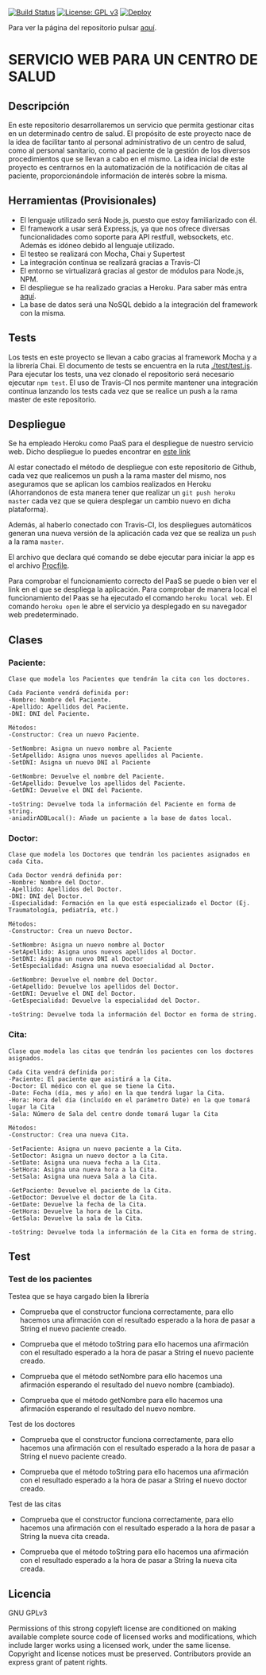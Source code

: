 [![Build Status](https://travis-ci.org/alberturria/Hospital.svg?branch=master)](https://travis-ci.org/alberturria/Hospital)
 [![License: GPL v3](https://img.shields.io/badge/License-GPL%20v3-blue.svg)](https://www.gnu.org/licenses/gpl-3.0)
 [![Deploy](https://www.herokucdn.com/deploy/button.png)](https://heroku.com/deploy)

Para ver la página del repositorio pulsar [aquí](https://alberturria.github.io/Hospital/).

# SERVICIO WEB PARA UN CENTRO DE SALUD 

## Descripción

En este repositorio desarrollaremos un servicio que permita gestionar citas en un determinado centro de salud.
El propósito de este proyecto nace de la idea de facilitar tanto al personal administrativo de un centro de salud,
como al personal sanitario, como al paciente de la gestión de los diversos procedimientos que se llevan a cabo en el mismo.
La idea inicial de este proyecto es centrarnos en la automatización de la notificación de citas al paciente, proporcionándole información de interés sobre la misma.


## Herramientas (Provisionales)

- El lenguaje utilizado será Node.js, puesto que estoy familiarizado con él.
- El framework a usar será Express.js, ya que nos ofrece diversas funcionalidades como soporte para API restfull, websockets, etc. Además es idóneo debido al lenguaje utilizado.
- El testeo se realizará con Mocha, Chai y Supertest
- La integración continua se realizará gracias a Travis-CI
- El entorno se virtualizará gracias al gestor de módulos para Node.js, NPM.
- El despliegue se ha realizado gracias a Heroku. Para saber más entra [aquí]().
- La base de datos será una NoSQL debido a la integración del framework con la misma.


## Tests

Los tests en este proyecto se llevan a cabo gracias al framework Mocha y a la librería Chai.
El documento de tests se encuentra en la ruta [./test/test.js](https://github.com/alberturria/Hospital/blob/master/test/test.js).
Para ejecutar los tests, una vez clonado el repositorio será necesario ejecutar `npm test`. 
El uso de Travis-CI nos permite mantener una integración continua lanzando los tests cada vez que se realice un push a la rama master de este repositorio.

## Despliegue

Se ha empleado Heroku como PaaS para el despliegue de nuestro servicio web.
Dicho despliegue lo puedes encontrar en [este link](https://hospitaliv.herokuapp.com/)

Al estar conectado el método de despliegue con este repositorio de Github, cada vez que realicemos un push a la rama master del mismo, nos aseguramos que se aplican los cambios realizados en Heroku (Ahorrandonos de esta manera tener que realizar un `git push heroku master` cada vez que se quiera desplegar un cambio nuevo en dicha plataforma).

Además, al haberlo conectado con Travis-CI, los despliegues automáticos generan una nueva versión de la aplicación cada vez que se realiza un `push` a la rama `master`.

El archivo que declara qué comando se debe ejecutar para iniciar la app es el archivo [Procfile](https://github.com/alberturria/Hospital/blob/master/Procfile).

Para comprobar el funcionamiento correcto del PaaS se puede o bien ver el link en el que se despliega la aplicación.
Para comprobar de manera local el funcionamiento del Paas se ha ejecutado el comando `heroku local web`.
El comando `heroku open` le abre el servicio ya desplegado en su navegador web predeterminado.


## Clases

### Paciente:
    Clase que modela los Pacientes que tendrán la cita con los doctores.
    
    Cada Paciente vendrá definida por:
    -Nombre: Nombre del Paciente.
    -Apellido: Apellidos del Paciente.
    -DNI: DNI del Paciente.
    
    Métodos:
    -Constructor: Crea un nuevo Paciente.

    -SetNombre: Asigna un nuevo nombre al Paciente
    -SetApellido: Asigna unos nuevos apellidos al Paciente.
    -SetDNI: Asigna un nuevo DNI al Paciente

    -GetNombre: Devuelve el nombre del Paciente.
    -GetApellido: Devuelve los apellidos del Paciente.
    -GetDNI: Devuelve el DNI del Paciente.
    
    -toString: Devuelve toda la información del Paciente en forma de string.
    -aniadirADBLocal(): Añade un paciente a la base de datos local.




### Doctor:
    Clase que modela los Doctores que tendrán los pacientes asignados en cada Cita.
    
    Cada Doctor vendrá definida por:
    -Nombre: Nombre del Doctor.
    -Apellido: Apellidos del Doctor.
    -DNI: DNI del Doctor.
    -Especialidad: Formación en la que está especializado el Doctor (Ej. Traumatología, pediatría, etc.)
    
    Métodos:
    -Constructor: Crea un nuevo Doctor.

    -SetNombre: Asigna un nuevo nombre al Doctor
    -SetApellido: Asigna unos nuevos apellidos al Doctor.
    -SetDNI: Asigna un nuevo DNI al Doctor
    -SetEspecialidad: Asigna una nueva esoecialidad al Doctor.

    -GetNombre: Devuelve el nombre del Doctor.
    -GetApellido: Devuelve los apellidos del Doctor.
    -GetDNI: Devuelve el DNI del Doctor.
    -GetEspecialidad: Devuelve la especialidad del Doctor.
    
    -toString: Devuelve toda la información del Doctor en forma de string.



### Cita:
    Clase que modela las citas que tendrán los pacientes con los doctores asignados.
    
    Cada Cita vendrá definida por:
    -Paciente: El paciente que asistirá a la Cita.
    -Doctor: El médico con el que se tiene la Cita.
    -Date: Fecha (día, mes y año) en la que tendrá lugar la Cita.
    -Hora: Hora del día (incluído en el parámetro Date) en la que tomará lugar la Cita
    -Sala: Número de Sala del centro donde tomará lugar la Cita
    
    Métodos:
    -Constructor: Crea una nueva Cita.

    -SetPaciente: Asigna un nuevo paciente a la Cita.
    -SetDoctor: Asigna un nuevo doctor a la Cita.
    -SetDate: Asigna una nueva fecha a la Cita.
    -SetHora: Asigna una nueva hora a la Cita.
    -SetSala: Asigna una nueva Sala a la Cita.

    -GetPaciente: Devuelve el paciente de la Cita.
    -GetDoctor: Devuelve el doctor de la Cita.
    -GetDate: Devuelve la fecha de la Cita.
    -GetHora: Devuelve la hora de la Cita.
    -GetSala: Devuelve la sala de la Cita.

    -toString: Devuelve toda la información de la Cita en forma de string.


## Test

### Test de los pacientes

 Testea que se haya cargado bien la librería

- Comprueba que el constructor funciona correctamente, para ello hacemos una afirmación con el resultado esperado a la hora de pasar a String el nuevo paciente creado.

- Comprueba que el método toString para ello hacemos una afirmación con el resultado esperado a la hora de pasar a String el nuevo paciente creado.

- Comprueba que el método setNombre para ello hacemos una afirmación esperando el resultado del nuevo nombre (cambiado). 

- Comprueba que el método getNombre para ello hacemos una afirmación esperando el resultado del nuevo nombre.
    

 Test de los doctores    

- Comprueba que el constructor funciona correctamente, para ello hacemos una afirmación con el resultado esperado a la hora de pasar a String el nuevo paciente creado.

- Comprueba que el método toString para ello hacemos una afirmación con el resultado esperado a la hora de pasar a String el nuevo doctor creado.


 Test de las citas


- Comprueba que el constructor funciona correctamente, para ello hacemos una afirmación con el resultado esperado a la hora de pasar a String la nueva cita creada.

- Comprueba que el método toString para ello hacemos una afirmación con el resultado esperado a la hora de pasar a String la nueva cita creada.





## Licencia

GNU GPLv3

Permissions of this strong copyleft license are conditioned on making available complete source code of licensed works and modifications, which include larger works using a licensed work, under the same license. Copyright and license notices must be preserved. Contributors provide an express grant of patent rights.
